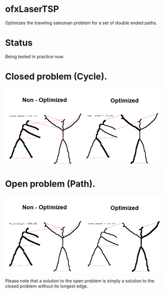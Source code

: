 # ofxLaserTSP

Optimizes the traveling salesman problem for a set of double ended paths.

# Status
Being tested in practice now.

# Closed problem (Cycle).
![alt text](https://github.com/Bryce-Summers/ofxLaserTSP/blob/master/screenshots/Skeleton_Optimization_closed.png "Skeleton Optimization Closed Problem Image")

# Open problem (Path).
![alt text](https://github.com/Bryce-Summers/ofxLaserTSP/blob/master/screenshots/Skeleton_Optimization_open.png "Skeleton Optimization Open Problem Image")

Please note that a solution to the open problem is simply a solution to the closed problem without its longest edge.
